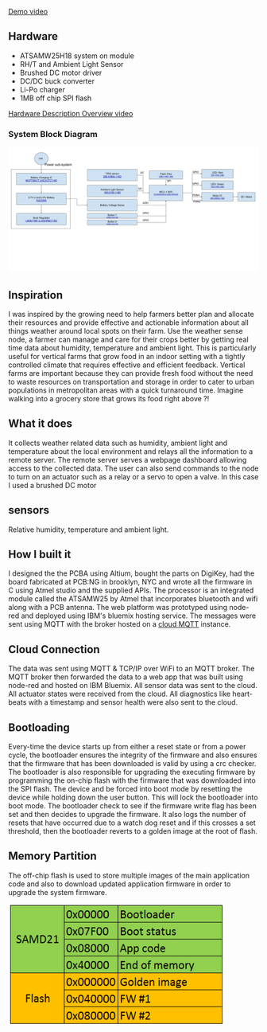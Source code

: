 [Demo video](https://www.youtube.com/watch?v=JwigiCEV78E)

## Hardware
* ATSAMW25H18 system on module
* RH/T and Ambient Light Sensor
* Brushed DC motor driver
* DC/DC buck converter
* Li-Po charger
* 1MB off chip SPI flash

[Hardware Description Overview video](https://www.youtube.com/watch?v=UQ9ZSJH73TM)
### System Block Diagram

![Block Diagram with Part Numbers](https://github.com/amansehgal0u2/IoT-Sensor-Board/blob/master/system.png)

## Inspiration
I was inspired by the growing need to help farmers better plan and allocate their resources and provide effective and actionable information about all things weather around local spots on their farm. Use the weather sense node, a farmer can manage and care for their crops better by getting real time data about humidity, temperature and ambient light. This is particularly useful for vertical farms that grow food in an indoor setting with a tightly controlled climate that requires effective and efficient feedback. Vertical farms are important because they can provide fresh food without the need to waste resources on transportation and storage in order to cater to urban populations in metropolitan areas with a quick turnaround time. Imagine walking into a grocery store that grows its food right above ?!



## What it does
It collects weather related data such as humidity, ambient light and temperature about the local environment and relays all the information to a remote server. The remote server serves a webpage dashboard allowing access to the collected data. The user can also send commands to the node to turn on an actuator such as a relay or a servo to open a valve. In this case I used a brushed DC motor


## sensors
Relative humidity, temperature and ambient light.

## How I built it
I designed the the PCBA using Altium, bought the parts on DigiKey, had the board fabricated at PCB:NG in brooklyn, NYC and wrote all the firmware in C using Atmel studio and the supplied APIs. The processor is an integrated module called the ATSAMW25 by Atmel that incorporates bluetooth and wifi along with a PCB antenna. The web platform was prototyped using node-red and deployed using IBM's bluemix hosting service. The messages were sent using MQTT with the broker hosted on a [cloud MQTT](http://www.cloudmqtt.com) instance. 

## Cloud Connection
The data was sent using MQTT & TCP/IP over WiFi to an MQTT broker. The MQTT broker then forwarded the data to a web app that was built using node-red and hosted on IBM Bluemix. All sensor data was sent to the cloud. All actuator states were received from the cloud. All diagnostics like heart-beats with a timestamp and sensor health were also sent to the cloud.

## Bootloading
Every-time the device starts up from either a reset state or from a power cycle, the bootloader ensures the integrity of the firmware and also ensures that the firmware that has been downloaded is valid by using a crc checker. The bootloader is also responsible for upgrading the executing firmware by programming the on-chip flash with the firmware that was downloaded into the SPI flash. The device and be forced into boot mode by resetting the device while holding down the user button. This will lock the bootloader into boot mode. The bootloader check to see if the firmware write flag has been set and then decides to upgrade the firmware. It also logs the number of resets that have occurred due to a watch dog reset and if this crosses a set threshold, then the bootloader reverts to a golden image at the root of flash. 

## Memory Partition
The off-chip flash is used to store multiple images of the main application code and also to download updated application firmware in order to upgrade the system firmware.

![](https://github.com/amansehgal0u2/IoT-Sensor-Board/blob/master/memPartition.PNG "Off-chip flash partition")
